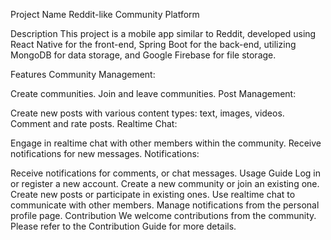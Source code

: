 Project Name
Reddit-like Community Platform

Description
This project is a mobile app similar to Reddit, developed using React Native for the front-end, Spring Boot for the back-end, utilizing MongoDB for data storage, and Google Firebase for file storage.

Features
Community Management:

Create communities.
Join and leave communities.
Post Management:

Create new posts with various content types: text, images, videos.
Comment and rate posts.
Realtime Chat:

Engage in realtime chat with other members within the community.
Receive notifications for new messages.
Notifications:

Receive notifications for comments, or chat messages.
Usage Guide
Log in or register a new account.
Create a new community or join an existing one.
Create new posts or participate in existing ones.
Use realtime chat to communicate with other members.
Manage notifications from the personal profile page.
Contribution
We welcome contributions from the community. Please refer to the Contribution Guide for more details.
